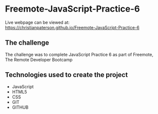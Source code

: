 # Freemote-JavaScript-Practice-6

Live webpage can be viewed at: https://christianpaterson.github.io/Freemote-JavaScript-Practice-6

## The challenge

The challenge was to complete JavaScript Practice 6 as part of Freemote, The Remote Developer Bootcamp

## Technologies used to create the project 

<ul>
<li>JavaScript</li>
<li>HTML5</li>
<li>CSS</li>
<li>GIT</li>
<li>GITHUB</li>
</ul>
